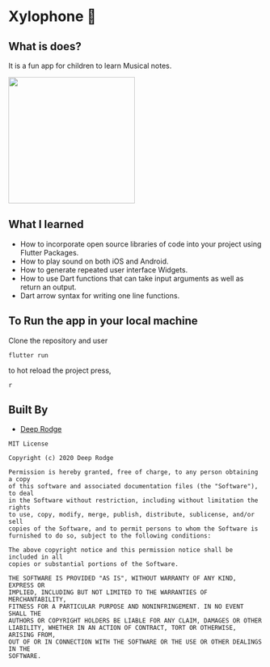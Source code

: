
# Xylophone 🎹

## What is does?

It is a fun app for children to learn Musical notes.

<img src="https://i.imgur.com/tYUJHK5.png" width="250">


## What I learned

- How to incorporate open source libraries of code into your project using Flutter Packages.
- How to play sound on both iOS and Android.
- How to generate repeated user interface Widgets.
- How to use Dart functions that can take input arguments as well as return an output.
- Dart arrow syntax for writing one line functions.

## To Run the app in your local machine
Clone the repository and user
```
flutter run
```

to hot reload the project press,
```
r
```
## Built By
- [Deep Rodge](https://github.com/deeprodge)
```
MIT License

Copyright (c) 2020 Deep Rodge

Permission is hereby granted, free of charge, to any person obtaining a copy
of this software and associated documentation files (the "Software"), to deal
in the Software without restriction, including without limitation the rights
to use, copy, modify, merge, publish, distribute, sublicense, and/or sell
copies of the Software, and to permit persons to whom the Software is
furnished to do so, subject to the following conditions:

The above copyright notice and this permission notice shall be included in all
copies or substantial portions of the Software.

THE SOFTWARE IS PROVIDED "AS IS", WITHOUT WARRANTY OF ANY KIND, EXPRESS OR
IMPLIED, INCLUDING BUT NOT LIMITED TO THE WARRANTIES OF MERCHANTABILITY,
FITNESS FOR A PARTICULAR PURPOSE AND NONINFRINGEMENT. IN NO EVENT SHALL THE
AUTHORS OR COPYRIGHT HOLDERS BE LIABLE FOR ANY CLAIM, DAMAGES OR OTHER
LIABILITY, WHETHER IN AN ACTION OF CONTRACT, TORT OR OTHERWISE, ARISING FROM,
OUT OF OR IN CONNECTION WITH THE SOFTWARE OR THE USE OR OTHER DEALINGS IN THE
SOFTWARE.
```


